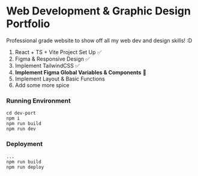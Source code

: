 # Web Development & Graphic Design Portfolio

Professional grade website to show off all my web dev and design skills! :D 

1. React + TS + Vite Project Set Up ✅
2. Figma & Responsive Design ✅
3. Implement TailwindCSS ✅
3. **Implement Figma Global Variables & Components** 📌
4. Implement Layout & Basic Functions
5. Add some more spice

### Running Environment
```
cd dev-port
npm i
npm run build
npm run dev
```
### Deployment
```
...
npm run build
npm run deploy
```
